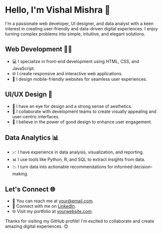 <!---
vishalm029/vishalm029 is a ✨ special ✨ repository because its `README.md` (this file) appears on your GitHub profile.
You can click the Preview link to take a look at your changes.
--->

# Hello, I'm Vishal Mishra 👋

I'm a passionate web developer, UI designer, and data analyst with a keen interest in creating user-friendly and data-driven digital experiences. I enjoy turning complex problems into simple, intuitive, and elegant solutions.

## Web Development 👨‍💻
- 💻 I specialize in front-end development using HTML, CSS, and JavaScript.
- 🌐 I create responsive and interactive web applications.
- 📱 I design mobile-friendly websites for seamless user experiences.

## UI/UX Design 🎨
- 🎨 I have an eye for design and a strong sense of aesthetics.
- 🤝 I collaborate with development teams to create visually appealing and user-centric interfaces.
- 📐 I believe in the power of good design to enhance user engagement.

## Data Analytics 📊
- 📈 I have experience in data analysis, visualization, and reporting.
- 📊 I use tools like Python, R, and SQL to extract insights from data.
- 📉 I turn data into actionable recommendations for informed decision-making.

<!--
## My Projects 🚀
- [Project 1](link-to-project1): A description of your first project.
- [Project 2](link-to-project2): Details about your second project.
- [Project 3](link-to-project3): Information on your third project.
-->

## Let's Connect 🌐
- 📧 You can reach me at [your@email.com](mailto:mishravishal150@gmail.com).
- 🔗 Connect with me on [LinkedIn](https://www.linkedin.com/in/vishal-mishra-515693208/).
- 🌐 Visit my portfolio at [yourwebsite.com](https://www.yourwebsite.com/).

Thanks for visiting my GitHub profile! I'm excited to collaborate and create amazing digital experiences. 😊
